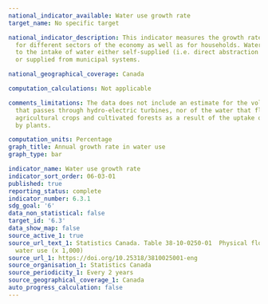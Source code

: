 ```yaml
---
national_indicator_available: Water use growth rate
target_name: No specific target

national_indicator_description: This indicator measures the growth rate in water use
  for different sectors of the economy as well as for households. Water use refers
  to the intake of water either self-supplied (i.e. direct abstraction from the environment)
  or supplied from municipal systems.

national_geographical_coverage: Canada

computation_calculations: Not applicable

comments_limitations: The data does not include an estimate for the volume of water
  that passes through hydro-electric turbines, nor of the water that flows through
  agricultural crops and cultivated forests as a result of the uptake of soil water
  by plants.

computation_units: Percentage
graph_title: Annual growth rate in water use
graph_type: bar

indicator_name: Water use growth rate
indicator_sort_order: 06-03-01
published: true
reporting_status: complete
indicator_number: 6.3.1
sdg_goal: '6'
data_non_statistical: false
target_id: '6.3'
data_show_map: false
source_active_1: true
source_url_text_1: Statistics Canada. Table 38-10-0250-01  Physical flow account for
  water use (x 1,000)
source_url_1: https://doi.org/10.25318/3810025001-eng
source_organisation_1: Statistics Canada
source_periodicity_1: Every 2 years
source_geographical_coverage_1: Canada
auto_progress_calculation: false
---
```

